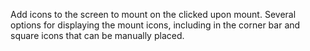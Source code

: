 Add icons to the screen to mount on the clicked upon mount.  Several options for displaying the mount icons, including in the corner bar and square icons that can be manually placed.

